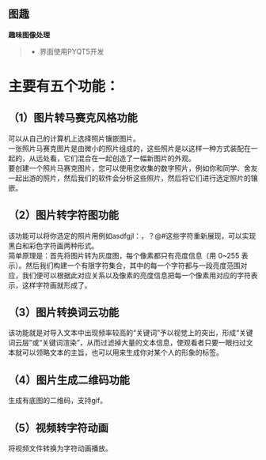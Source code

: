图趣
------
**趣味图像处理**

> * 界面使用PYQT5开发

# 主要有五个功能： 
## （1）图片转马赛克风格功能 
可以从自己的计算机上选择照片镶嵌图片。  
一张照片马赛克图片是由微小的照片组成的，这些照片是以这样一种方式装配在一起的，从远处看，它们混合在一起创造了一幅新图片的外观。  
要创建一个照片马赛克图片，您可以使用您收集的数字照片，例如你和同学、舍友一起出游的照片，然后我们的软件会分析这些照片，然后将它们进行选定照片的镶嵌。  
## （2）图片转字符图功能
该功能可以将你选定的照片用例如asdfgjl：，？@#这些字符重新展现，可以实现黑白和彩色字符画两种形式。  
简单原理是：首先将图片转为灰度图，每个像素都只有亮度信息（用 0~255 表示）。然后我们构建一个有限字符集合，其中的每一个字符都与一段亮度范围对应，我们便可以根据此对应关系以及像素的亮度信息把每一个像素用对应的字符表示，这样字符画就形成了。  
## （3）图片转换词云功能
该功能就是对导入文本中出现频率较高的“关键词”予以视觉上的突出，形成“关键词云层”或“关键词渲染”，从而过滤掉大量的文本信息，使观看者只要一眼扫过文本就可以领略文本的主旨，也可以用来生成你对某个人的形象的标签。  
## （4）图片生成二维码功能
生成有底图的二维码，支持gif。
## （5）视频转字符动画
将视频文件转换为字符动画播放。


